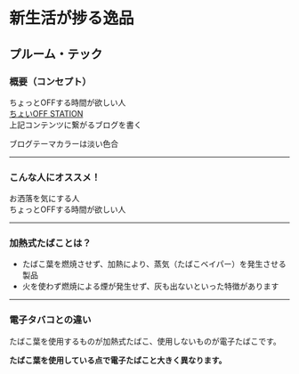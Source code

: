 # 新生活が捗る逸品
## プルーム・テック
### 概要（コンセプト）

ちょっとOFFする時間が欲しい人  
[ちょいOFF STATION](https://ploom.clubjt.jp/tech/off/)  
上記コンテンツに繋がるブログを書く  

ブログテーマカラーは淡い色合

---

### こんな人にオススメ！
お洒落を気にする人  
ちょっとOFFする時間が欲しい人

---  

### 加熱式たばことは？
- たばこ葉を燃焼させず、加熱により、蒸気（たばこベイパー）を発生させる製品
- 火を使わず燃焼による煙が発生せず、灰も出ないといった特徴があります　　

---

### 電子タバコとの違い
たばこ葉を使用するものが加熱式たばこ、使用しないものが電子たばこです。  

**たばこ葉を使用している点で電子たばこと大きく異なります。**